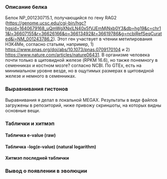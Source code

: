 ### Описание белка
Белок NP_001230715.1, получающийся по гену RAG2 (https://genome.ucsc.edu/cgi-bin/hgc?hgsid=1640679168_uQmWgXNxlLN40x5fVJEmMjNxb0Y3&db=hg19&c=chr11&l=36607155&r=36626166&o=36613492&t=36619786&g=ncbiRefSeqCurated&i=NM_001243786.2). Этот ген участвует в чтении метилирования H3K4Me, согласно статьям, например, 1) https://www.pnas.org/doi/abs/10.1073/pnas.0709170104 и 2) https://www.nature.com/articles/nature06431. В организме человека почти только в щитовидной железе (RPKM 16.6), но также понемногу в семенниках и костном мозге? согласно NCBI. По GTEx, есть на минимальном уровне везде, но в ощутимых размерах в щитовидной железе и немного в семенниках.

### Выравнивания гистонов
Выравнивания я делал в локальной MEGAX. Результаты в виде файлов загружены в репозиторий, ниже привожу скриншоты, на которых видны основные вещи.

### Таблички и хитмэп
#### Табличка e-value (raw)
#### Табличка -log(e-value) (natural logarithm)
#### Хитмэп последней таблички

### Вывод о появлении в эволюции
